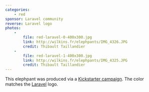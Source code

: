```yaml
---
categories:
    - red
sponsor: Laravel community
reverse: Laravel logo
photos:
    -
        file: red-laravel-0-400x300.jpg
        link: http://wilkins.fr/elephpants/IMG_4326.JPG
        credit: Thibault Taillandier
    -
        file: red-laravel-1-400x300.jpg
        link: http://wilkins.fr/elephpants/IMG_4325.JPG
        credit: Thibault Taillandier
---
```


This elephpant was produced via a [Kickstarter campaign](https://www.kickstarter.com/projects/1560940280/laravel-elephpant). The color matches the [Laravel](http://laravel.com/) logo.
